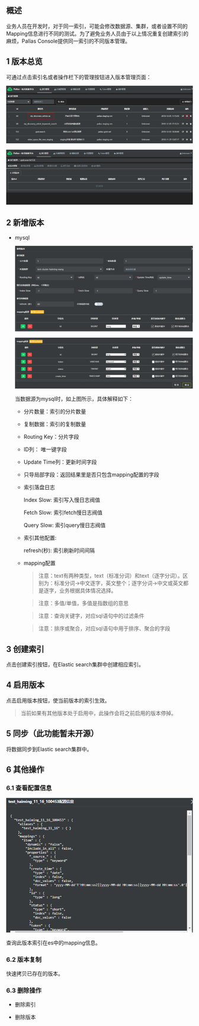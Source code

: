 ## 概述

业务人员在开发时，对于同一索引，可能会修改数据源、集群，或者设置不同的Mapping信息进行不同的测试。为了避免业务人员由于以上情况重复创建索引的麻烦，Pallas Console提供同一索引的不同版本管理。

## 1 版本总览

可通过点击索引名或者操作栏下的管理按钮进入版本管理页面：

![](image/indexOpVersion.png)

![](image/versionOverview.PNG)

## 2 新增版本

  - mysql

    ![](image/addVersionOpen.PNG)

    ![](image/mapping2.PNG)
    
    当数据源为mysql时，如上图所示，具体解释如下：
      
      - 分片数量：索引的分片数量
    
      - 复制数据：索引的复制数量
  
      - Routing Key：分片字段
  
      - ID列： 唯一键字段
  
      - Update Time列：更新时间字段
  
      - 只导局部字段：返回结果里是否只包含mapping配置的字段
  
      - 索引落盘日志
        
        Index Slow: 索引写入慢日志阀值
        
        Fetch Slow: 索引fetch慢日志阀值
        
        Query Slow: 索引query慢日志阀值
        
      - 索引其他配置:
      
        refresh(秒): 索引刷新时间间隔
      
      - mapping配置
        
        > 注意：text有两种类型，text（标准分词）和text（逐字分词）。区别为：标准分词->中文逐字，英文整个；逐字分词->中文或英文都是逐字，业务根据具体情况选择。

        > 注意：多值/单值，多值是指数组的意思 
        
        > 注意：查询关键字，对应sql语句中的过滤条件
        
        > 注意：排序或聚合，对应sql语句中用于排序、聚合的字段

  
## 3 创建索引

点击创建索引按钮，在Elastic search集群中创建相应索引。

## 4 启用版本

点击启用版本按钮，使当前版本的索引生效。

> 当前如果有其他版本处于启用中，此操作会将之前启用的版本停掉。

## 5 同步（此功能暂未开源）

将数据同步到Elastic search集群中。

## 6 其他操作

### 6.1 查看配置信息

![](image/versionMapping.PNG)

查询此版本索引在es中的mapping信息。

### 6.2 版本复制

快速拷贝已存在的版本。

### 6.3 删除操作

  - 删除索引

  - 删除版本